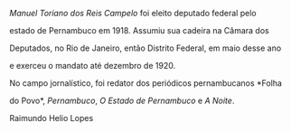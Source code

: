 

*Manuel Toriano dos Reis Campelo* foi eleito deputado federal pelo

estado de Pernambuco em 1918. Assumiu sua cadeira na Câmara dos

Deputados, no Rio de Janeiro, então Distrito Federal, em maio desse ano

e exerceu o mandato até dezembro de 1920.



No campo jornalístico, foi redator dos periódicos pernambucanos *Folha

do Povo*, *Pernambuco*, *O Estado de Pernambuco* e *A Noite*.



Raimundo Helio Lopes



